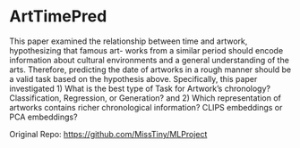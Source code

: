 # ArtTimePred
This paper examined the relationship between time and artwork, hypothesizing that famous art-
works from a similar period should encode information about cultural environments and a general
understanding of the arts. Therefore, predicting the date of artworks in a rough manner should be
a valid task based on the hypothesis above. Specifically, this paper investigated 1) What is the best
type of Task for Artwork’s chronology? Classification, Regression, or Generation? and 2) Which
representation of artworks contains richer chronological information? CLIPS embeddings or PCA
embeddings?

Original Repo:
https://github.com/MissTiny/MLProject
